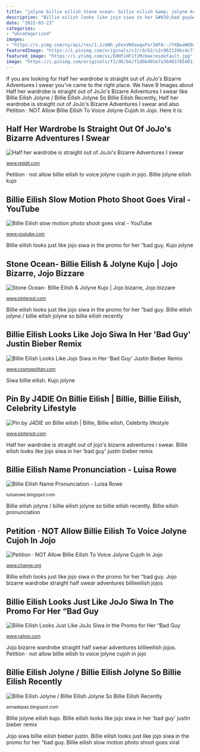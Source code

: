 ```yaml
---
title: "jolyne billie eilish Stone ocean- billie eilish &amp; jolyne kujo"
description: "Billie eilish looks like jojo siwa in her &#039;bad guy&#039; justin bieber remix"
date: "2022-03-23"
categories:
- "Uncategorized"
images:
- "https://s.yimg.com/ny/api/res/1.2/eNh.yEexVNdswqxPxrIWTA--/YXBwaWQ9aGlnaGxhbmRlcjt3PTk2MA--/https://media.zenfs.com/en/cosmopolitan_438/1f4b7a96c9cbfa555a1032ce673fcb15"
featuredImage: "https://i.pinimg.com/originals/c2/c9/62/c2c962139bc4c71072bb64d6315012fe.jpg"
featured_image: "https://i.ytimg.com/vi/EHHfiHF1fzM/maxresdefault.jpg"
image: "https://i.pinimg.com/originals/f1/d6/b4/f1d6b491e7a3b483785d011a050c4ab0.jpg"
---
```


If you are looking for Half her wardrobe is straight out of JoJo&#039;s Bizarre Adventures I swear you've came to the right place. We have 9 Images about Half her wardrobe is straight out of JoJo&#039;s Bizarre Adventures I swear like Billie Eilish Jolyne / Billie Eilish Jolyne So Billie Eilish Recently, Half her wardrobe is straight out of JoJo&#039;s Bizarre Adventures I swear and also Petition · NOT Allow Billie Eilish To Voice Jolyne Cujoh In Jojo. Here it is:

## Half Her Wardrobe Is Straight Out Of JoJo&#039;s Bizarre Adventures I Swear

![Half her wardrobe is straight out of JoJo&#039;s Bizarre Adventures I swear](https://i.redd.it/enin9hh4b7531.png "Petition · not allow billie eilish to voice jolyne cujoh in jojo")

<small>www.reddit.com</small>

Petition · not allow billie eilish to voice jolyne cujoh in jojo. Billie jolyne eilish kujo

## Billie Eilish Slow Motion Photo Shoot Goes Viral - YouTube

![Billie Eilish slow motion photo shoot goes viral - YouTube](https://i.ytimg.com/vi/EHHfiHF1fzM/maxresdefault.jpg "Petition · not allow billie eilish to voice jolyne cujoh in jojo")

<small>www.youtube.com</small>

Billie eilish looks just like jojo siwa in the promo for her “bad guy. Kujo jolyne

## Stone Ocean- Billie Eilish &amp; Jolyne Kujo | Jojo Bizarre, Jojo Bizzare

![Stone Ocean- Billie Eilish &amp; Jolyne Kujo | Jojo bizarre, Jojo bizzare](https://i.pinimg.com/736x/f1/d6/b4/f1d6b491e7a3b483785d011a050c4ab0.jpg "Billie eilish slow motion photo shoot goes viral")

<small>www.pinterest.com</small>

Billie eilish looks just like jojo siwa in the promo for her “bad guy. Billie eilish jolyne / billie eilish jolyne so billie eilish recently

## Billie Eilish Looks Like Jojo Siwa In Her &#039;Bad Guy&#039; Justin Bieber Remix

![Billie Eilish Looks Like Jojo Siwa in Her &#039;Bad Guy&#039; Justin Bieber Remix](https://hips.hearstapps.com/hmg-prod.s3.amazonaws.com/images/65733781-488722855219093-6252637914572319306-n-1562874712.jpg?crop=1.00xw:0.502xh;0,0.202xh&amp;resize=1200:* "Jojo bizarre wardrobe straight half swear adventures billieeilish jojos")

<small>www.cosmopolitan.com</small>

Siwa billie eilish. Kujo jolyne

## Pin By J4DIE On Billie Eilish | Billie, Billie Eilish, Celebrity Lifestyle

![Pin by J4DIE on Billie eilish | Billie, Billie eilish, Celebrity lifestyle](https://i.pinimg.com/originals/c2/c9/62/c2c962139bc4c71072bb64d6315012fe.jpg "Billie eilish slow motion photo shoot goes viral")

<small>www.pinterest.com</small>

Half her wardrobe is straight out of jojo&#039;s bizarre adventures i swear. Billie eilish looks like jojo siwa in her &#039;bad guy&#039; justin bieber remix

## Billie Eilish Name Pronunciation - Luisa Rowe

![Billie Eilish Name Pronunciation - Luisa Rowe](https://i.ytimg.com/vi/uITrLm0c3_o/hqdefault.jpg "Billie eilish looks just like jojo siwa in the promo for her “bad guy")

<small>luisarowe.blogspot.com</small>

Billie eilish jolyne / billie eilish jolyne so billie eilish recently. Billie eilish pronunciation

## Petition · NOT Allow Billie Eilish To Voice Jolyne Cujoh In Jojo

![Petition · NOT Allow Billie Eilish To Voice Jolyne Cujoh In Jojo](https://assets.change.org/photos/6/ck/xr/YWckxrxMBXwusgq-1600x900-noPad.jpg?1591440074 "Billie eilish looks just like jojo siwa in the promo for her “bad guy")

<small>www.change.org</small>

Billie eilish looks just like jojo siwa in the promo for her “bad guy. Jojo bizarre wardrobe straight half swear adventures billieeilish jojos

## Billie Eilish Looks Just Like JoJo Siwa In The Promo For Her “Bad Guy

![Billie Eilish Looks Just Like JoJo Siwa in the Promo for Her “Bad Guy](https://s.yimg.com/ny/api/res/1.2/eNh.yEexVNdswqxPxrIWTA--/YXBwaWQ9aGlnaGxhbmRlcjt3PTk2MA--/https://media.zenfs.com/en/cosmopolitan_438/1f4b7a96c9cbfa555a1032ce673fcb15 "Billie eilish pronunciation")

<small>www.yahoo.com</small>

Jojo bizarre wardrobe straight half swear adventures billieeilish jojos. Petition · not allow billie eilish to voice jolyne cujoh in jojo

## Billie Eilish Jolyne / Billie Eilish Jolyne So Billie Eilish Recently

![Billie Eilish Jolyne / Billie Eilish Jolyne So Billie Eilish Recently](https://i.pinimg.com/originals/f1/d6/b4/f1d6b491e7a3b483785d011a050c4ab0.jpg "Kujo jolyne")

<small>annadepaz.blogspot.com</small>

Billie jolyne eilish kujo. Billie eilish looks like jojo siwa in her &#039;bad guy&#039; justin bieber remix

Jojo siwa billie eilish bieber justin. Billie eilish looks just like jojo siwa in the promo for her “bad guy. Billie eilish slow motion photo shoot goes viral
